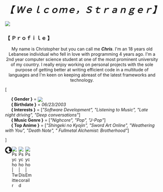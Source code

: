 <h1 align="center"><em>【 Ｗｅｌｃｏｍｅ，Ｓｔｒａｎｇｅｒ】</em></h1>
<img src="https://i.imgur.com/z0hrYDm.gif">
<h3 align="left">【 Ｐｒｏｆｉｌｅ 】</h3>
<div>
   <p align="center">
      My name is Christopher but you can call me 
      <span><b><em>Chris</em></b></span>. 
      I'm an 18 years old Lebanese individual who fell in love with programming 4 years ago. I'm a 2nd year computer science student at one of the most prominent university of my country. I really enjoy working on personal projects with the sole purpose of getting better at writing efficient code in a multitude of languages and I'm keen on keeping abreast of the latest frameworks and technology.
   </p>
   <p>
      [
   </p>
   <p>
      &nbsp;&nbsp;&nbsp;&nbsp;&nbsp;<b>{ Gender }</b> = 
      <img align="center" width="22px" src="https://www.svgrepo.com/show/204225/male.svg"></img>
      <br>
      &nbsp;&nbsp;&nbsp;&nbsp;&nbsp;<b>{ Birthdate }</b> = <em>06/23/2003</em>
      <br>
      &nbsp;&nbsp;&nbsp;&nbsp;&nbsp;<b>{ Interests }</b> = [<em>"Software Development", "Listening to Music", "Late night driving", "Deep conversations"</em>]
      <br>
      &nbsp;&nbsp;&nbsp;&nbsp;&nbsp;<b>{ Music Genre }</b> = [<em>"Nighcore", "Pop", "J-Pop"</em>]
      <br>
      &nbsp;&nbsp;&nbsp;&nbsp;&nbsp;<b>{ Top Anime }</b> = [<em>"Shingeki no Kyojin", "Sword Art Online", "Weathering with You", "Death Note", "	Fullmetal Alchemist: Brotherhood"</em>]
   </p>
   <p>
      ]
   </p>
</div>

[<img align="left" alt="Psycho | Website" width="22px" src="https://raw.githubusercontent.com/iconic/open-iconic/master/svg/globe.svg" />][website]
[<img align="left" alt="Psycho | Twitter" width="22px" src="https://cdn.jsdelivr.net/npm/simple-icons@v3/icons/twitter.svg" />][twitter]
[<img align="left" alt="Psycho | Discord" width="22px" src="https://cdn.jsdelivr.net/npm/simple-icons@v3/icons/discord.svg" />][discord]
[<img align="left" alt="Psycho | Email"   width="22px" src="https://cdn.jsdelivr.net/npm/simple-icons@3.13.0/icons/minutemailer.svg" />][email]

[website]: https://psychopast.live
[email]: <mailto:contact@psychopast.live>
[twitter]: https://twitter.com/PsychoPastt
[discord]: https://dsc.bio/8765
